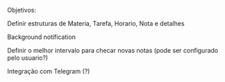 Objetivos:

Definir estruturas de Materia, Tarefa, Horario, Nota e detalhes

Background notification

Definir o melhor intervalo para checar novas notas (pode ser configurado pelo usuario?)

Integração com Telegram (?)
